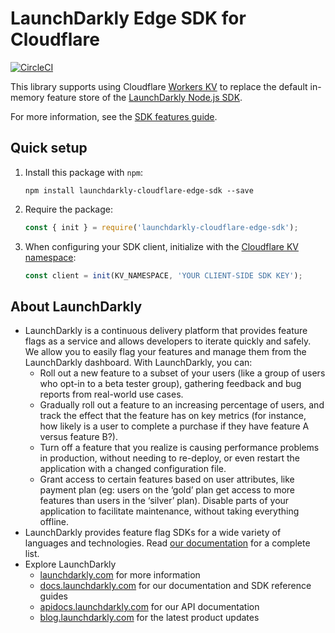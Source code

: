 # LaunchDarkly Edge SDK for Cloudflare

[![CircleCI](https://circleci.com/gh/launchdarkly/cloudflare-edge-sdk.svg?style=svg)](https://circleci.com/gh/launchdarkly/cloudflare-edge-sdk)

This library supports using Cloudflare [Workers KV](https://developers.cloudflare.com/workers/learning/how-kv-works) to replace the default in-memory feature store of the [LaunchDarkly Node.js SDK](https://github.com/launchdarkly/node-server-sdk).

For more information, see the [SDK features guide](https://docs.launchdarkly.com/sdk/features/storing-data).

## Quick setup

1. Install this package with `npm`:
   ```
   npm install launchdarkly-cloudflare-edge-sdk --save
   ```

2. Require the package:
   ```javascript
   const { init } = require('launchdarkly-cloudflare-edge-sdk');
    ```

3. When configuring your SDK client, initialize with the [Cloudflare KV namespace](https://developers.cloudflare.com/workers/runtime-apis/kv#kv-bindings):
   ```javascript
   const client = init(KV_NAMESPACE, 'YOUR CLIENT-SIDE SDK KEY');
   ```

## About LaunchDarkly

* LaunchDarkly is a continuous delivery platform that provides feature flags as a service and allows developers to iterate quickly and safely. We allow you to easily flag your features and manage them from the LaunchDarkly dashboard.  With LaunchDarkly, you can:
    * Roll out a new feature to a subset of your users (like a group of users who opt-in to a beta tester group), gathering feedback and bug reports from real-world use cases.
    * Gradually roll out a feature to an increasing percentage of users, and track the effect that the feature has on key metrics (for instance, how likely is a user to complete a purchase if they have feature A versus feature B?).
    * Turn off a feature that you realize is causing performance problems in production, without needing to re-deploy, or even restart the application with a changed configuration file.
    * Grant access to certain features based on user attributes, like payment plan (eg: users on the ‘gold’ plan get access to more features than users in the ‘silver’ plan). Disable parts of your application to facilitate maintenance, without taking everything offline.
* LaunchDarkly provides feature flag SDKs for a wide variety of languages and technologies. Read [our documentation](https://docs.launchdarkly.com/sdk) for a complete list.
* Explore LaunchDarkly
    * [launchdarkly.com](https://www.launchdarkly.com/ "LaunchDarkly Main Website") for more information
    * [docs.launchdarkly.com](https://docs.launchdarkly.com/  "LaunchDarkly Documentation") for our documentation and SDK reference guides
    * [apidocs.launchdarkly.com](https://apidocs.launchdarkly.com/  "LaunchDarkly API Documentation") for our API documentation
    * [blog.launchdarkly.com](https://blog.launchdarkly.com/  "LaunchDarkly Blog Documentation") for the latest product updates
